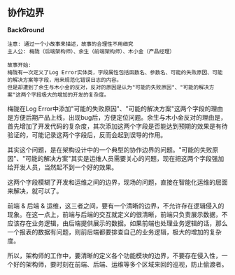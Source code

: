 ## 协作边界
**BackGround**

```
注意: 通过一个小故事来描述，故事的合理性不用细究
主人公: 梅陇（后端架构师）、余生（前端架构师）、木小金（产品经理）

故事开始: 
梅陇有一次定义了Log Error实体类，字段属性包括函数名、参数名、可能的失败原因、可能的解决方案等字段，用来规范化错误日志的内容。
但是却遭到了余生与木小金的反对，反对的原因是认为"可能的失败原因"、"可能的解决方案"这两个字段极大的增加的开发的复杂度。
```

梅陇在Log Error中添加"可能的失败原因"、"可能的解决方案"这两个字段的理由是方便后期产品上线，出现bug后，方便定位问题。余生与木小金反对的理由是，首先增加了开发代码的复杂度，其次添加这两个字段是否能达到预期的效果是有待验证的，可能记录这两个字段后，反而会起到误导的作用。

其实这个问题，是在架构设计中的一个典型的协作边界的问题。"可能的失败原因"、"可能的解决方案"其实是运维人员需要关心的问题，现在把这两个字段强加给开发人员，当然起不到一个好的效果。

这两个字段模糊了开发和运维之间的边界，现场的问题，直接在智能化运维的层面来解决，就可以了。

前端 & 后端 & 运维，这三者之间，要有一个清晰的边界，不允许存在逻辑侵入的现象。在这一点上，前端与后端的交互就定义的很清晰，前端只负责展示数据，不应该存在业务逻辑，由后端提供展示的数据。如果前端也处理业务逻辑的话，那么一个报表的数据有问题，则前后端都要排查自己的业务逻辑，极大的增加的复杂度。

所以，架构师的工作中，要清晰的定义各个功能模块的边界，不要存在侵入性，一个好的架构师，要时刻在前端、后端、运维等多个区域来回的巡视，防止偷渡者。
